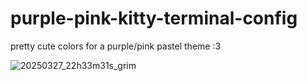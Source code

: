 # purple-pink-kitty-terminal-config

pretty cute colors for a purple/pink pastel theme :3

![20250327_22h33m31s_grim](https://github.com/user-attachments/assets/86280671-faea-4a34-99e1-b50557bbbf93)
